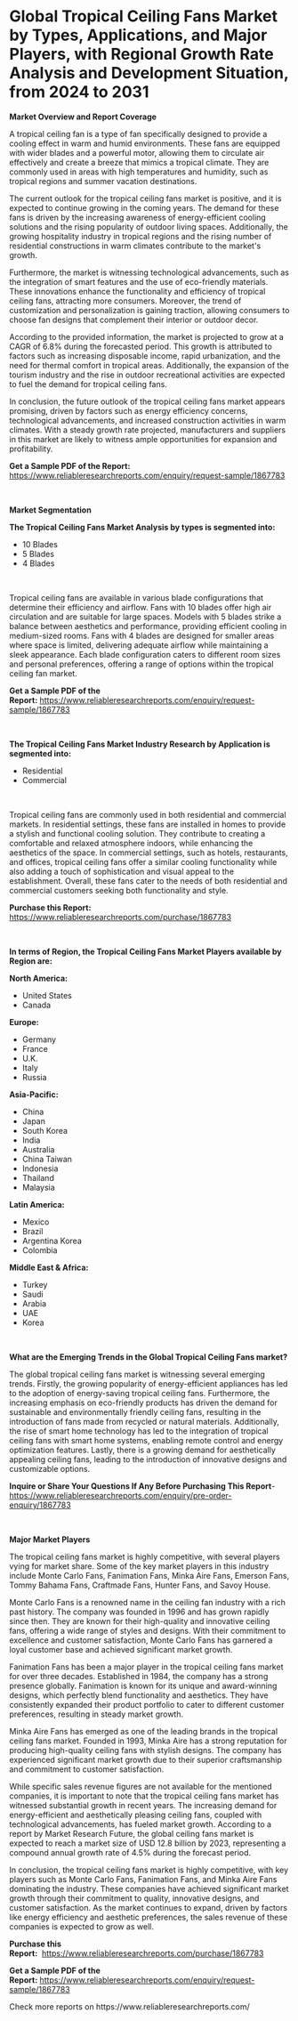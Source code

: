 <p><h1>Global Tropical Ceiling Fans Market by Types, Applications, and Major Players, with Regional Growth Rate Analysis and Development Situation, from 2024 to 2031</h1></p><p><strong>Market Overview and Report Coverage</strong></p>
<p><p>A tropical ceiling fan is a type of fan specifically designed to provide a cooling effect in warm and humid environments. These fans are equipped with wider blades and a powerful motor, allowing them to circulate air effectively and create a breeze that mimics a tropical climate. They are commonly used in areas with high temperatures and humidity, such as tropical regions and summer vacation destinations.</p><p>The current outlook for the tropical ceiling fans market is positive, and it is expected to continue growing in the coming years. The demand for these fans is driven by the increasing awareness of energy-efficient cooling solutions and the rising popularity of outdoor living spaces. Additionally, the growing hospitality industry in tropical regions and the rising number of residential constructions in warm climates contribute to the market's growth.</p><p>Furthermore, the market is witnessing technological advancements, such as the integration of smart features and the use of eco-friendly materials. These innovations enhance the functionality and efficiency of tropical ceiling fans, attracting more consumers. Moreover, the trend of customization and personalization is gaining traction, allowing consumers to choose fan designs that complement their interior or outdoor decor.</p><p>According to the provided information, the market is projected to grow at a CAGR of 6.8% during the forecasted period. This growth is attributed to factors such as increasing disposable income, rapid urbanization, and the need for thermal comfort in tropical areas. Additionally, the expansion of the tourism industry and the rise in outdoor recreational activities are expected to fuel the demand for tropical ceiling fans.</p><p>In conclusion, the future outlook of the tropical ceiling fans market appears promising, driven by factors such as energy efficiency concerns, technological advancements, and increased construction activities in warm climates. With a steady growth rate projected, manufacturers and suppliers in this market are likely to witness ample opportunities for expansion and profitability.</p></p>
<p><strong>Get a Sample PDF of the Report:</strong> <a href="https://www.reliableresearchreports.com/enquiry/request-sample/1867783">https://www.reliableresearchreports.com/enquiry/request-sample/1867783</a></p>
<p>&nbsp;</p>
<p><strong>Market Segmentation</strong></p>
<p><strong>The Tropical Ceiling Fans Market Analysis by types is segmented into:</strong></p>
<p><ul><li>10 Blades</li><li>5 Blades</li><li>4 Blades</li></ul></p>
<p>&nbsp;</p>
<p><p>Tropical ceiling fans are available in various blade configurations that determine their efficiency and airflow. Fans with 10 blades offer high air circulation and are suitable for large spaces. Models with 5 blades strike a balance between aesthetics and performance, providing efficient cooling in medium-sized rooms. Fans with 4 blades are designed for smaller areas where space is limited, delivering adequate airflow while maintaining a sleek appearance. Each blade configuration caters to different room sizes and personal preferences, offering a range of options within the tropical ceiling fan market.</p></p>
<p><strong>Get a Sample PDF of the Report:</strong>&nbsp;<a href="https://www.reliableresearchreports.com/enquiry/request-sample/1867783">https://www.reliableresearchreports.com/enquiry/request-sample/1867783</a></p>
<p>&nbsp;</p>
<p><strong>The Tropical Ceiling Fans Market Industry Research by Application is segmented into:</strong></p>
<p><ul><li>Residential</li><li>Commercial</li></ul></p>
<p>&nbsp;</p>
<p><p>Tropical ceiling fans are commonly used in both residential and commercial markets. In residential settings, these fans are installed in homes to provide a stylish and functional cooling solution. They contribute to creating a comfortable and relaxed atmosphere indoors, while enhancing the aesthetics of the space. In commercial settings, such as hotels, restaurants, and offices, tropical ceiling fans offer a similar cooling functionality while also adding a touch of sophistication and visual appeal to the establishment. Overall, these fans cater to the needs of both residential and commercial customers seeking both functionality and style.</p></p>
<p><strong>Purchase this Report:</strong>&nbsp; <a href="https://www.reliableresearchreports.com/purchase/1867783">https://www.reliableresearchreports.com/purchase/1867783</a></p>
<p>&nbsp;</p>
<p><strong>In terms of Region, the Tropical Ceiling Fans Market Players available by Region are:</strong></p>
<p>
    <p> <strong> North America: </strong>
        <ul>
            <li>United States</li>
            <li>Canada</li>
        </ul>
        </p> 
    <p> <strong> Europe: </strong>
        <ul>
            <li>Germany</li>
            <li>France</li>
            <li>U.K.</li>
            <li>Italy</li>
            <li>Russia</li>
        </ul>
        </p> 
    <p> <strong> Asia-Pacific: </strong>
        <ul>
            <li>China</li>
            <li>Japan</li>
            <li>South Korea</li>
            <li>India</li>
            <li>Australia</li>
            <li>China Taiwan</li>
            <li>Indonesia</li>
            <li>Thailand</li>
            <li>Malaysia</li>
        </ul>
        </p> 
    <p> <strong> Latin America: </strong>
        <ul>
            <li>Mexico</li>
            <li>Brazil</li>
            <li>Argentina Korea</li>
            <li>Colombia</li>
        </ul>
        </p> 
    <p> <strong> Middle East & Africa: </strong>
        <ul>
            <li>Turkey</li>
            <li>Saudi</li>
            <li>Arabia</li>
            <li>UAE</li>
            <li>Korea</li>
        </ul>
    </p>
    </p>
<p>&nbsp;</p>
<p><strong>What are the Emerging Trends in the Global Tropical Ceiling Fans market?</strong></p>
<p><p>The global tropical ceiling fans market is witnessing several emerging trends. Firstly, the growing popularity of energy-efficient appliances has led to the adoption of energy-saving tropical ceiling fans. Furthermore, the increasing emphasis on eco-friendly products has driven the demand for sustainable and environmentally friendly ceiling fans, resulting in the introduction of fans made from recycled or natural materials. Additionally, the rise of smart home technology has led to the integration of tropical ceiling fans with smart home systems, enabling remote control and energy optimization features. Lastly, there is a growing demand for aesthetically appealing ceiling fans, leading to the introduction of innovative designs and customizable options.</p></p>
<p><strong>Inquire or Share Your Questions If Any Before Purchasing This Report</strong>- <a href="https://www.reliableresearchreports.com/enquiry/pre-order-enquiry/1867783">https://www.reliableresearchreports.com/enquiry/pre-order-enquiry/1867783</a></p>
<p>&nbsp;</p>
<p><strong>Major Market Players</strong></p>
<p><p>The tropical ceiling fans market is highly competitive, with several players vying for market share. Some of the key market players in this industry include Monte Carlo Fans, Fanimation Fans, Minka Aire Fans, Emerson Fans, Tommy Bahama Fans, Craftmade Fans, Hunter Fans, and Savoy House.</p><p>Monte Carlo Fans is a renowned name in the ceiling fan industry with a rich past history. The company was founded in 1996 and has grown rapidly since then. They are known for their high-quality and innovative ceiling fans, offering a wide range of styles and designs. With their commitment to excellence and customer satisfaction, Monte Carlo Fans has garnered a loyal customer base and achieved significant market growth.</p><p>Fanimation Fans has been a major player in the tropical ceiling fans market for over three decades. Established in 1984, the company has a strong presence globally. Fanimation is known for its unique and award-winning designs, which perfectly blend functionality and aesthetics. They have consistently expanded their product portfolio to cater to different customer preferences, resulting in steady market growth.</p><p>Minka Aire Fans has emerged as one of the leading brands in the tropical ceiling fans market. Founded in 1993, Minka Aire has a strong reputation for producing high-quality ceiling fans with stylish designs. The company has experienced significant market growth due to their superior craftsmanship and commitment to customer satisfaction.</p><p>While specific sales revenue figures are not available for the mentioned companies, it is important to note that the tropical ceiling fans market has witnessed substantial growth in recent years. The increasing demand for energy-efficient and aesthetically pleasing ceiling fans, coupled with technological advancements, has fueled market growth. According to a report by Market Research Future, the global ceiling fans market is expected to reach a market size of USD 12.8 billion by 2023, representing a compound annual growth rate of 4.5% during the forecast period.</p><p>In conclusion, the tropical ceiling fans market is highly competitive, with key players such as Monte Carlo Fans, Fanimation Fans, and Minka Aire Fans dominating the industry. These companies have achieved significant market growth through their commitment to quality, innovative designs, and customer satisfaction. As the market continues to expand, driven by factors like energy efficiency and aesthetic preferences, the sales revenue of these companies is expected to grow as well.</p></p>
<p><strong>Purchase this Report:</strong>&nbsp;&nbsp;<a href="https://www.reliableresearchreports.com/purchase/1867783">https://www.reliableresearchreports.com/purchase/1867783</a></p>
<p></p>
<p><strong>Get a Sample PDF of the Report:</strong>&nbsp;<a href="https://www.reliableresearchreports.com/enquiry/request-sample/1867783">https://www.reliableresearchreports.com/enquiry/request-sample/1867783</a></p>
<p>Check more reports on https://www.reliableresearchreports.com/</p>
